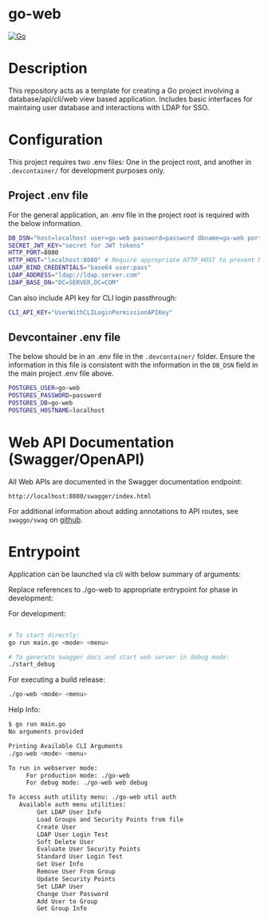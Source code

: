# go-web
[![Go](https://github.com/javitab/dicomweb-backend/actions/workflows/go.yml/badge.svg)](https://github.com/javitab/dicmoweb-backend/actions/workflows/go.yml)

# Description
This repository acts as a template for creating a Go project involving a database/api/cli/web view based application. Includes basic interfaces for maintaing user database and interactions with LDAP for SSO.

# Configuration

This project requires two .env files: One in the project root, and another in `.devcontainer/` for development purposes only.

## Project .env file

For the general application, an .env file in the project root is required with the below information.

```bash
DB_DSN="host=localhost user=go-web password=password dbname=go-web port=5432 TimeZone=America/New_York"
SECRET_JWT_KEY="secret for JWT tokens"
HTTP_PORT=8080
HTTP_HOST="localhost:8080" # Require appropriate HTTP_HOST to prevent MITM attacks
LDAP_BIND_CREDENTIALS="base64 user:pass"
LDAP_ADDRESS="ldap://ldap.server.com"
LDAP_BASE_DN="DC=SERVER,DC=COM"
```

Can also include API key for CLI login passthrough:
```bash
CLI_API_KEY="UserWithCLILoginPermissionAPIKey"
```

## Devcontainer .env file

The below should be in an .env file in the `.devcontainer/` folder. Ensure the information in this file is consistent with the information in the `DB_DSN` field in the main project .env file above.

```bash
POSTGRES_USER=go-web
POSTGRES_PASSWORD=password
POSTGRES_DB=go-web
POSTGRES_HOSTNAME=localhost
```

# Web API Documentation (Swagger/OpenAPI)

All Web APIs are documented in the Swagger documentation endpoint:

`http://localhost:8080/swagger/index.html`

For additional information about adding annotations to API routes, see `swaggo/swag` on [github](https://github.com/swaggo/swag).


# Entrypoint

Application can be launched via cli with below summary of arguments:

Replace references to ./go-web to appropriate entrypoint for phase in development:

For development: 
```bash

# To start directly:
go run main.go <mode> <menu>

# To generate swagger docs and start web server in debug mode:
./start_debug
```

For executing a build release:
```bash
./go-web <mode> <menu>
```
Help Info:

```bash
$ go run main.go
No arguments provided

Printing Available CLI Arguments
./go-web <mode> <menu>

To run in webserver mode:
     For production mode: ./go-web
     For debug mode: ./go-web web debug

To access auth utility menu: ./go-web util auth 
   Available auth menu utilities: 
        Get LDAP User Info
        Load Groups and Security Points from file
        Create User
        LDAP User Login Test
        Soft Delete User
        Evaluate User Security Points
        Standard User Login Test
        Get User Info
        Remove User From Group
        Update Security Points
        Set LDAP User
        Change User Password
        Add User to Group
        Get Group Info

```
